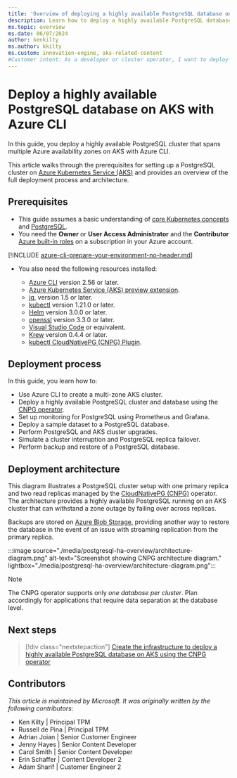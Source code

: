 ```yaml
---
title: 'Overview of deploying a highly available PostgreSQL database on AKS with Azure CLI'
description: Learn how to deploy a highly available PostgreSQL database on AKS using the CloudNativePG operator.
ms.topic: overview
ms.date: 06/07/2024
author: kenkilty
ms.author: kkilty
ms.custom: innovation-engine, aks-related-content
#Customer intent: As a developer or cluster operator, I want to deploy a highly available PostgreSQL database on AKS so I can see how to run a stateful database workload using the managed Kubernetes service in Azure.
---
```

# Deploy a highly available PostgreSQL database on AKS with Azure CLI

In this guide, you deploy a highly available PostgreSQL cluster that spans multiple Azure availability zones on AKS with Azure CLI.

This article walks through the prerequisites for setting up a PostgreSQL cluster on [Azure Kubernetes Service (AKS)][what-is-aks] and provides an overview of the full deployment process and architecture.

## Prerequisites

* This guide assumes a basic understanding of [core Kubernetes concepts][core-kubernetes-concepts] and [PostgreSQL][postgresql].
* You need the **Owner** or **User Access Administrator** and the **Contributor** [Azure built-in roles][azure-roles] on a subscription in your Azure account.

[!INCLUDE [azure-cli-prepare-your-environment-no-header.md](~/reusable-content/azure-cli/azure-cli-prepare-your-environment-no-header.md)]

* You also need the following resources installed:

  * [Azure CLI](/cli/azure/install-azure-cli) version 2.56 or later.
  * [Azure Kubernetes Service (AKS) preview extension][aks-preview].
  * [jq][jq], version 1.5 or later.
  * [kubectl][install-kubectl] version 1.21.0 or later.
  * [Helm][install-helm] version 3.0.0 or later.
  * [openssl][install-openssl] version 3.3.0 or later.
  * [Visual Studio Code][install-vscode] or equivalent.
  * [Krew][install-krew] version 0.4.4 or later.
  * [kubectl CloudNativePG (CNPG) Plugin][cnpg-plugin].

## Deployment process

In this guide, you learn how to:

* Use Azure CLI to create a multi-zone AKS cluster.
* Deploy a highly available PostgreSQL cluster and database using the [CNPG operator][cnpg-plugin].
* Set up monitoring for PostgreSQL using Prometheus and Grafana.
* Deploy a sample dataset to a PostgreSQL database.
* Perform PostgreSQL and AKS cluster upgrades.
* Simulate a cluster interruption and PostgreSQL replica failover.
* Perform backup and restore of a PostgreSQL database.

## Deployment architecture

This diagram illustrates a PostgreSQL cluster setup with one primary replica and two read replicas managed by the [CloudNativePG (CNPG)](https://cloudnative-pg.io/) operator. The architecture provides a highly available PostgreSQL running on an AKS cluster that can withstand a zone outage by failing over across replicas.

Backups are stored on [Azure Blob Storage](/azure/storage/blobs/), providing another way to restore the database in the event of an issue with streaming replication from the primary replica.

:::image source="./media/postgresql-ha-overview/architecture-diagram.png" alt-text="Screenshot showing CNPG architecture diagram." lightbox="./media/postgresql-ha-overview/architecture-diagram.png":::

> [!NOTE]
> The CNPG operator supports only *one database per cluster*. Plan accordingly for applications that require data separation at the database level.

## Next steps

> [!div class="nextstepaction"]
> [Create the infrastructure to deploy a highly available PostgreSQL database on AKS using the CNPG operator][create-infrastructure]

## Contributors

*This article is maintained by Microsoft. It was originally written by the following contributors*:

* Ken Kilty | Principal TPM
* Russell de Pina | Principal TPM
* Adrian Joian | Senior Customer Engineer
* Jenny Hayes | Senior Content Developer
* Carol Smith | Senior Content Developer
* Erin Schaffer | Content Developer 2
* Adam Sharif | Customer Engineer 2

<!-- LINKS -->
[what-is-aks]: ./what-is-aks.md
[postgresql]: https://www.postgresql.org/
[core-kubernetes-concepts]: ./concepts-clusters-workloads.md
[azure-roles]: ../role-based-access-control/built-in-roles.md
[aks-preview]: ./draft.md#install-the-aks-preview-azure-cli-extension
[jq]: https://jqlang.github.io/jq/
[install-kubectl]: https://kubernetes.io/docs/tasks/tools/install-kubectl/
[install-helm]: https://helm.sh/docs/intro/install/
[install-openssl]: https://www.openssl.org/
[install-vscode]: https://code.visualstudio.com/Download
[install-krew]: https://krew.sigs.k8s.io/
[cnpg-plugin]: https://cloudnative-pg.io/documentation/current/kubectl-plugin/#using-krew
[create-infrastructure]: ./create-postgresql-ha.md
